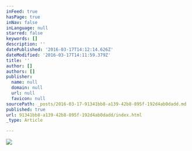 ```yaml
---
inFeed: true
hasPage: true
inNav: false
inLanguage: null
starred: false
keywords: []
description: ''
datePublished: '2016-03-17T14:12:14.626Z'
dateModified: '2016-03-17T14:11:59.379Z'
title: ''
author: []
authors: []
publisher:
  name: null
  domain: null
  url: null
  favicon: null
sourcePath: _posts/2016-03-17-91341bb8-a139-42b8-895f-192d4ab0dadd.md
published: true
url: 91341bb8-a139-42b8-895f-192d4ab0dadd/index.html
_type: Article

---
```

![](https://the-grid-user-content.s3-us-west-2.amazonaws.com/5ca1cc1f-01cf-42d3-93fe-4c306c5e4d01.jpg)